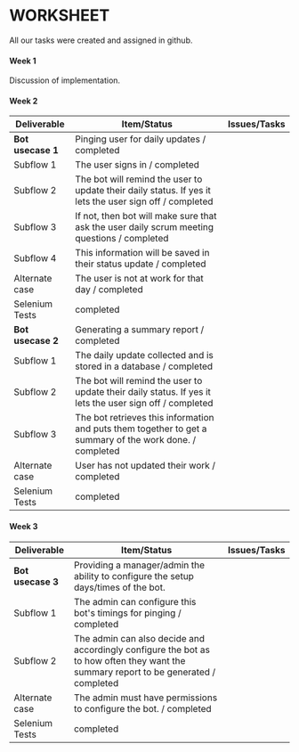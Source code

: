 # WORKSHEET

All our tasks were created and assigned in github.

#### Week 1
Discussion of implementation.


#### Week 2

| Deliverable   | Item/Status   |  Issues/Tasks
| ------------- | ------------  |  ------------
| **Bot usecase 1** | Pinging user for daily updates / completed | &nbsp;
| Subflow 1    | The user signs in / completed | &nbsp;
| Subflow 2    | The bot will remind the user to update their daily status. If yes it lets the user sign off / completed | &nbsp;
| Subflow 3    | If not, then bot will make sure that ask the user daily scrum meeting questions / completed | &nbsp;
| Subflow 4    | This information will be saved in their status update / completed | &nbsp;
| Alternate case| The user is not at work for that day / completed | &nbsp;
| Selenium Tests | completed | &nbsp;
| **Bot usecase 2** | Generating a summary report / completed | &nbsp;
| Subflow 1    | The daily update collected and is stored in a database / completed | &nbsp;
| Subflow 2    | The bot will remind the user to update their daily status. If yes it lets the user sign off / completed | &nbsp;
| Subflow 3    | The bot retrieves this information and puts them together to get a summary of the work done. / completed | &nbsp;
| Alternate case| User has not updated their work / completed | &nbsp;
| Selenium Tests | completed | &nbsp;


#### Week 3

| Deliverable   | Item/Status   |  Issues/Tasks
| ------------- | ------------  |  ------------
| **Bot usecase 3**   | Providing a manager/admin the ability to configure the setup days/times of the bot. | &nbsp;
| Subflow 1    | The admin can configure this bot's timings for pinging / completed | &nbsp;
| Subflow 2    | The admin can also decide and accordingly configure the bot as to how often they want the summary report to be generated / completed | &nbsp;
| Alternate case| The admin must have permissions to configure the bot. / completed | &nbsp;
| Selenium Tests | completed | &nbsp;
